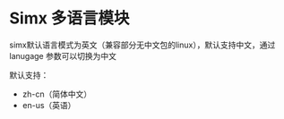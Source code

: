 # Simx 多语言模块

simx默认语言模式为英文（兼容部分无中文包的linux），默认支持中文，通过 lanugage 参数可以切换为中文

默认支持：

- zh-cn（简体中文）
- en-us（英语）
